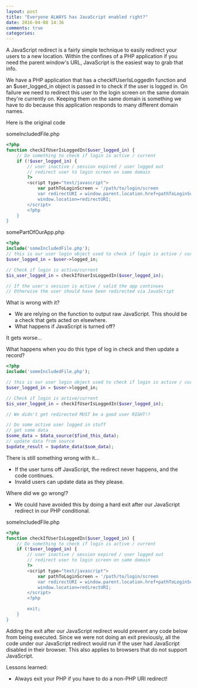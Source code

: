 ```yaml
---
layout: post
title: "Everyone ALWAYS has JavaScript enabled right?"
date: 2016-04-08 14:36
comments: true
categories: 
---
```


A JavaScript redirect is a fairly simple technique to easily redirect your users to a new location. Within the confines of a PHP application if you need the parent window's URL, JavaScript is the easiest way to grab that info.


We have a PHP application that has a checkIfUserIsLoggedIn function and an $user_logged_in object is passed in to check if the user is logged in. On failure we need to redirect this user to the login screen on the same domain they're currently on. Keeping them on the same domain is something we have to do because this application responds to many different domain names.

Here is the original code

someIncludedFile.php
``` php
<?php
function checkIfUserIsLoggedIn($user_logged_in) {
	// Do something to check if login is active / current
	if (!$user_logged_in) {
	    // user inactive / session expired / user logged out
	    // redirect user to login screen on same domain
        ?>
        <script type="text/javascript">
            var pathToLoginScreen = '/path/to/login/screen
            var redirectURI = window.parent.location.href+pathToLoginScreen;
            window.location=redirectURI;
        </script>
        <?php
	}
}
```

somePartOfOurApp.php
``` php
<?php
include('someIncludedFile.php');
// this is our user login object used to check if login is active / current
$user_logged_in = $user->logged_in;

// Check if login is active/current
$is_user_logged_in = checkIfUserIsLoggedIn($user_logged_in);

// If the user's session is active / valid the app continues
// Otherwise the user should have been redirected via JavaScript
```

What is wrong with it?

* We are relying on the function to output raw JavaScript. This should be a check that gets acted on elsewhere.
* What happens if JavaScript is turned off?

It gets worse...

What happens when you do this type of log in check and then update a record?

``` php
<?php
include('someIncludedFile.php');

// this is our user login object used to check if login is active / current
$user_logged_in = $user->logged_in;

// Check if login is active/current
$is_user_logged_in = checkIfUserIsLoggedIn($user_logged_in);

// We didn't get redirected MUST be a good user RIGHT!?

// Do some active user logged in stuff
// get some data
$some_data = $data_source($find_this_data);
// update data from source
$update_result = $update_data($som_data);
```

There is still something wrong with it...

* If the user turns off JavaScript, the redirect never happens, and the code continues.
* Invalid users can update data as they please.

Where did we go wrong!?

* We could have avoided this by doing a hard exit after our JavaScript redirect in our PHP conditional.

someIncludedFile.php
``` php
<?php
function checkIfUserIsLoggedIn($user_logged_in) {
	// Do something to check if login is active / current
	if (!$user_logged_in) {
	    // user inactive / session expired / user logged out
	    // redirect user to login screen on same domain
        ?>
        <script type="text/javascript">
            var pathToLoginScreen = '/path/to/login/screen
            var redirectURI = window.parent.location.href+pathToLoginScreen;
            window.location=redirectURI;
        </script>
        <?php

        exit;
	}
}
```

Adding the exit after our JavaScript redirect would prevent any code below from being executed. Since we were not doing an exit previously, all the code under our JavaScript redirect would run if the user had JavaScript disabled in their browser. This also applies to browsers that do not support JavaScript.

Lessons learned: 

* Always exit your PHP if you have to do a non-PHP URI redirect!
